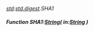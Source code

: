 _[std](../../modules/std/std-module.md):[std.digest](../../modules/std/std-digest.md).SHA1_
##### Function SHA1:[String](../../modules/wonkey/wonkey-types-string.md)( in:[String](../../modules/wonkey/wonkey-types-string.md) )
